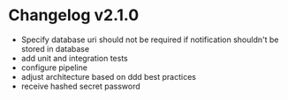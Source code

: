 # Changelog v2.1.0
- Specify database uri should not be required if notification shouldn't be stored in database
- add unit and integration tests
- configure pipeline 
- adjust architecture based on ddd best practices
- receive hashed secret password